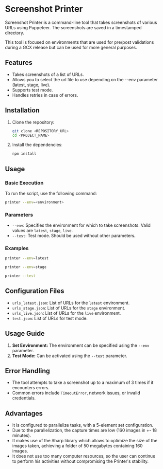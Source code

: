 
# Screenshot Printer

Screenshot Printer is a command-line tool that takes screenshots of various URLs using Puppeteer. The screenshots are saved in a timestamped directory.

This tool is focused on environments that are used for pre/post validations during a GCX release but can be used for more general purposes.

## Features

- Takes screenshots of a list of URLs.
- Allows you to select the url file to use depending on the --env parameter (latest, stage, live).
- Supports test mode.
- Handles retries in case of errors.

## Installation

1. Clone the repository:

   ```bash
   git clone <REPOSITORY_URL>
   cd <PROJECT_NAME>
   ```

2. Install the dependencies:

   ```bash
   npm install
   ```

## Usage

### Basic Execution

To run the script, use the following command:

```bash
printer --env=<environment>
```

### Parameters

- `--env`: Specifies the environment for which to take screenshots. Valid values are `latest`, `stage`, `live`.
- `--test`: Test mode. Should be used without other parameters.

### Examples

```bash
printer --env=latest
```

```bash
printer --env=stage
```

```bash
printer --test
```

## Configuration Files

- `urls_latest.json`: List of URLs for the `latest` environment.
- `urls_stage.json`: List of URLs for the `stage` environment.
- `urls_live.json`: List of URLs for the `live` environment.
- `test.json`: List of URLs for test mode.

## Usage Guide

1. **Set Environment:** The environment can be specified using the `--env` parameter.
2. **Test Mode:** Can be activated using the `--test` parameter.

## Error Handling

- The tool attempts to take a screenshot up to a maximum of 3 times if it encounters errors.
- Common errors include `TimeoutError`, network issues, or invalid credentials.

## Advantages

- It is configured to parallelize tasks, with a 5-element set configuration.
- Due to the parallelization, the capture times are low (160 images in +- 18 minutes).
- It makes use of the Sharp library which allows to optimize the size of the images taken, achieving a folder of 50 megabytes containing 160 images.
- It does not use too many computer resources, so the user can continue to perform his activities without compromising the Printer's stability.
